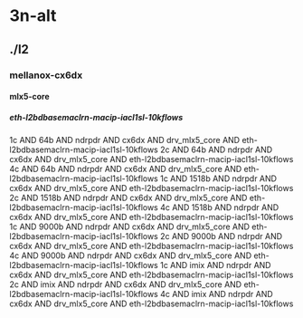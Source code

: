 # 3n-alt
## ./l2
### mellanox-cx6dx
#### mlx5-core
##### eth-l2bdbasemaclrn-macip-iacl1sl-10kflows
1c AND 64b AND ndrpdr AND cx6dx AND drv_mlx5_core AND eth-l2bdbasemaclrn-macip-iacl1sl-10kflows
2c AND 64b AND ndrpdr AND cx6dx AND drv_mlx5_core AND eth-l2bdbasemaclrn-macip-iacl1sl-10kflows
4c AND 64b AND ndrpdr AND cx6dx AND drv_mlx5_core AND eth-l2bdbasemaclrn-macip-iacl1sl-10kflows
1c AND 1518b AND ndrpdr AND cx6dx AND drv_mlx5_core AND eth-l2bdbasemaclrn-macip-iacl1sl-10kflows
2c AND 1518b AND ndrpdr AND cx6dx AND drv_mlx5_core AND eth-l2bdbasemaclrn-macip-iacl1sl-10kflows
4c AND 1518b AND ndrpdr AND cx6dx AND drv_mlx5_core AND eth-l2bdbasemaclrn-macip-iacl1sl-10kflows
1c AND 9000b AND ndrpdr AND cx6dx AND drv_mlx5_core AND eth-l2bdbasemaclrn-macip-iacl1sl-10kflows
2c AND 9000b AND ndrpdr AND cx6dx AND drv_mlx5_core AND eth-l2bdbasemaclrn-macip-iacl1sl-10kflows
4c AND 9000b AND ndrpdr AND cx6dx AND drv_mlx5_core AND eth-l2bdbasemaclrn-macip-iacl1sl-10kflows
1c AND imix AND ndrpdr AND cx6dx AND drv_mlx5_core AND eth-l2bdbasemaclrn-macip-iacl1sl-10kflows
2c AND imix AND ndrpdr AND cx6dx AND drv_mlx5_core AND eth-l2bdbasemaclrn-macip-iacl1sl-10kflows
4c AND imix AND ndrpdr AND cx6dx AND drv_mlx5_core AND eth-l2bdbasemaclrn-macip-iacl1sl-10kflows
